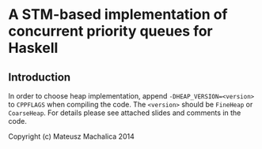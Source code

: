 A STM-based implementation of concurrent priority queues for Haskell
====================================================================

Introduction
------------
In order to choose heap implementation, append `-DHEAP_VERSION=<version>` to `CPPFLAGS` when compiling the code.
The `<version>` should be `FineHeap` or `CoarseHeap`.
For details please see attached slides and comments in the code.

Copyright (c) Mateusz Machalica 2014
